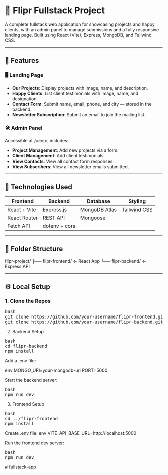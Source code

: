 # 🚀 Flipr Fullstack Project

A complete fullstack web application for showcasing projects and happy clients, with an admin panel to manage submissions and a fully responsive landing page. Built using React (Vite), Express, MongoDB, and Tailwind CSS.

---

## 🌟 Features

### 🖥️ Landing Page
- **Our Projects**: Display projects with image, name, and description.
- **Happy Clients**: List client testimonials with image, name, and designation.
- **Contact Form**: Submit name, email, phone, and city — stored in the backend.
- **Newsletter Subscription**: Submit an email to join the mailing list.

### 🛠️ Admin Panel
Accessible at `/admin`, includes:
- **Project Management**: Add new projects via a form.
- **Client Management**: Add client testimonials.
- **View Contacts**: View all contact form responses.
- **View Subscribers**: View all newsletter emails submitted.

---

## 🧰 Technologies Used

| Frontend        | Backend         | Database      | Styling        |
|------------------|------------------|----------------|----------------|
| React + Vite     | Express.js       | MongoDB Atlas  | Tailwind CSS   |
| React Router     | REST API         | Mongoose       |                |
| Fetch API        | dotenv + cors    |                |                |

---

## 📂 Folder Structure

flipr-project/ 
    ├── flipr-frontend/ ← React App 
    └── flipr-backend/ ← Express API


---

## ⚙️ Local Setup

### 1. Clone the Repos
<pre>
bash
git clone https://github.com/your-username/flipr-frontend.git
git clone https://github.com/your-username/flipr-backend.git
</pre>

2. Backend Setup
<pre>
bash
cd flipr-backend
npm install
</pre>

Add a .env file:

env
MONGO_URI=your-mongodb-uri
PORT=5000

Start the backend server:
<pre>
bash
npm run dev
</pre>

3. Frontend Setup
<pre>
bash
cd ../flipr-frontend
npm install
</pre>

Create .env file:
env
VITE_API_BASE_URL=http://localhost:5000

Run the frontend dev server:
<pre>
bash
npm run dev
</pre>#   f u l l s t a c k - a p p 
 
 
